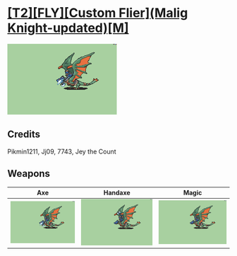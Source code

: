 # [\[T2\]\[FLY\]\[Custom Flier\]\(Malig Knight-updated\)\[M\]](./)

<img src="./3.%20Axe/Axe_000.png" alt="[T2][FLY][Custom Flier](Malig Knight-updated)[M] standing" />

## Credits

Pikmin1211, Jj09, 7743, Jey the Count

## Weapons


|Axe |Handaxe |Magic |
|  :---: | :---: | :---: |
| <img alt="Axe animation" src="./3.%20Axe/Axe.gif" /> | <img alt="Handaxe animation" src="./4.%20Handaxe/Handaxe.gif" /> | <img alt="Magic animation" src="./6.%20Magic/Magic.gif" /> |
